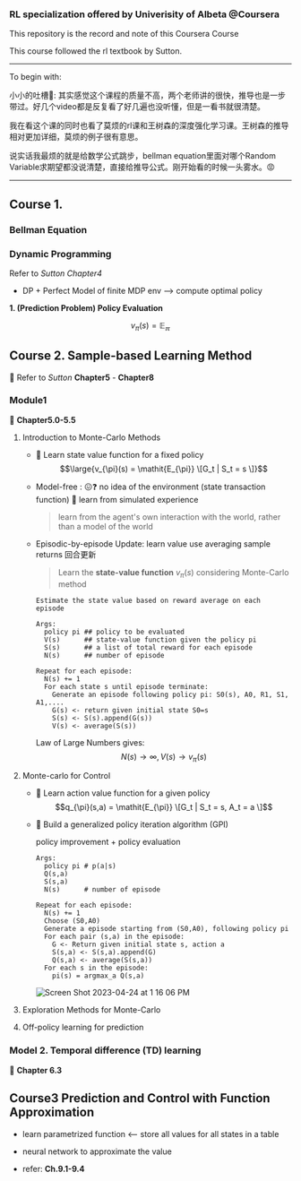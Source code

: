 ### RL specialization offered by Univerisity of Albeta @Coursera

This repository is the record and note of this Coursera Course

This course followed the rl textbook by Sutton. 

-------------------
To begin with:

小小的吐槽🤫: 其实感觉这个课程的质量不高，两个老师讲的很快，推导也是一步带过。好几个video都是反复看了好几遍也没听懂，但是一看书就很清楚。

我在看这个课的同时也看了莫烦的rl课和王树森的深度强化学习课。王树森的推导相对更加详细，莫烦的例子很有意思。

说实话我最烦的就是给数学公式跳步，bellman equation里面对哪个Random Variable求期望都没说清楚，直接给推导公式。刚开始看的时候一头雾水。😡

--------------------
## Course 1. 

### Bellman Equation

### Dynamic Programming

Refer to _Sutton Chapter4_

- DP + Perfect Model of finite MDP env --> compute optimal policy

**1. (Prediction Problem) Policy Evaluation**

$$v_{\pi}(s) = \mathbb{E_{\pi}}$$






## Course 2. Sample-based Learning Method

🔗 Refer to _Sutton_ **Chapter5** - **Chapter8**

### Module1 

🔗 **Chapter5.0-5.5**

1. Introduction to Monte-Carlo Methods
      - 🎯 Learn state value function for a fixed policy 
        $$\large{v_{\pi}(s) = \mathit{E_{\pi}} \[G_t | S_t = s \]}$$
      - Model-free : 😖❓ no idea of the environment (state transaction function) 💪 learn from simulated experience
        > learn from the agent's own interaction with the world, rather than a model of the world
      - Episodic-by-episode Update: learn value use averaging sample returns 回合更新

        > Learn the __state-value function__ $v_{\pi}(s)$ considering Monte-Carlo method

        ```pseudocode
        Estimate the state value based on reward average on each episode

        Args:
          policy pi ## policy to be evaluated
          V(s)      ## state-value function given the policy pi
          S(s)      ## a list of total reward for each episode
          N(s)      ## number of episode

        Repeat for each episode:
          N(s) += 1
          For each state s until episode terminate:
            Generate an episode following policy pi: S0(s), A0, R1, S1, A1,....
            G(s) <- return given initial state S0=s
            S(s) <- S(s).append(G(s))
            V(s) <- average(S(s))
        ```
        Law of Large Numbers gives: $$N(s) \rightarrow \infty, V(s) \rightarrow v_{\pi}(s)$$

2. Monte-carlo for Control

      - 🎯 Learn action value function for a given policy
      $$q_{\pi}(s,a) = \mathit{E_{\pi}} \[G_t | S_t = s, A_t = a \]$$
      
      - 🎯 Build a generalized policy iteration algorithm (GPI)
        
        policy improvement + policy evaluation
        
        ```
        Args:
          policy pi # p(a|s)
          Q(s,a) 
          S(s,a)
          N(s)      # number of episode
          
        Repeat for each episode:
          N(s) += 1
          Choose (S0,A0)
          Generate a episode starting from (S0,A0), following policy pi
          For each pair (s,a) in the episode:
            G <- Return given initial state s, action a
            S(s,a) <- S(s,a).append(G)
            Q(s,a) <- average(S(s,a))
          For each s in the episode:
            pi(s) = argmax_a Q(s,a)  
        ```
        ![Screen Shot 2023-04-24 at 1 16 06 PM](https://user-images.githubusercontent.com/115062425/234106405-2aa48b2c-0cb3-43db-aaa7-0e2a5acf6df6.png)
      
3. Exploration Methods for Monte-Carlo
    

4. Off-policy learning for prediction


### Model 2. Temporal difference (TD) learning
🔗 **Chapter 6.3**


## Course3 Prediction and Control with Function Approximation

- learn parametrized function <-- store all values for all states in a table
- neural network to approximate the value

- refer: **Ch.9.1-9.4**










